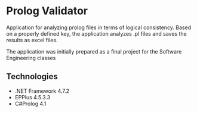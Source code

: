 # Prolog Validator
Application for analyzing prolog files in terms of logical consistency. Based on a properly defined key, the application analyzes .pl files and saves the results as excel files.  

The application was initially prepared as a final project for the Software Engineering classes

## Technologies 

* .NET Framework 4.7.2
* EPPlus 4.5.3.3
* C#Prolog 4.1